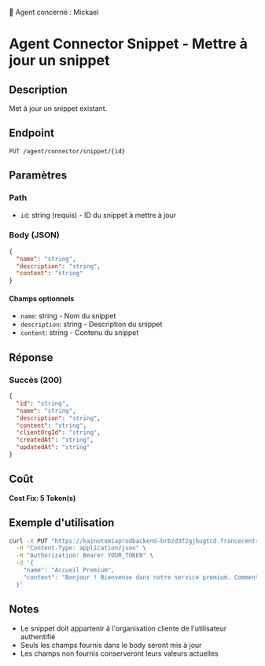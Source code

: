 🧠 Agent concerné : Mickael
# Agent Connector Snippet - Mettre à jour un snippet

## Description
Met à jour un snippet existant.

## Endpoint
```
PUT /agent/connector/snippet/{id}
```

## Paramètres

### Path
- `id`: string (requis) - ID du snippet à mettre à jour

### Body (JSON)
```json
{
  "name": "string",
  "description": "string",
  "content": "string"
}
```

#### Champs optionnels
- `name`: string - Nom du snippet
- `description`: string - Description du snippet
- `content`: string - Contenu du snippet

## Réponse

### Succès (200)
```json
{
  "id": "string",
  "name": "string",
  "description": "string",
  "content": "string",
  "clientOrgId": "string",
  "createdAt": "string",
  "updatedAt": "string"
}
```

## Coût
**Cost Fix: 5 Token(s)**

## Exemple d'utilisation

```bash
curl -X PUT "https://kainotomiaprodbackend-brbzd3f2gjbugtcd.francecentral-01.azurewebsites.net/agent/connector/snippet/snippet-id-123" \
  -H "Content-Type: application/json" \
  -H "Authorization: Bearer YOUR_TOKEN" \
  -d '{
    "name": "Accueil Premium",
    "content": "Bonjour ! Bienvenue dans notre service premium. Comment puis-je vous aider ?"
  }'
```

## Notes
- Le snippet doit appartenir à l'organisation cliente de l'utilisateur authentifié
- Seuls les champs fournis dans le body seront mis à jour
- Les champs non fournis conserveront leurs valeurs actuelles 